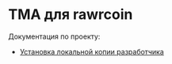# TMA для rawrcoin

Документация по проекту:

- [Установка локальной копии разработчика](docs/run-local.md)
